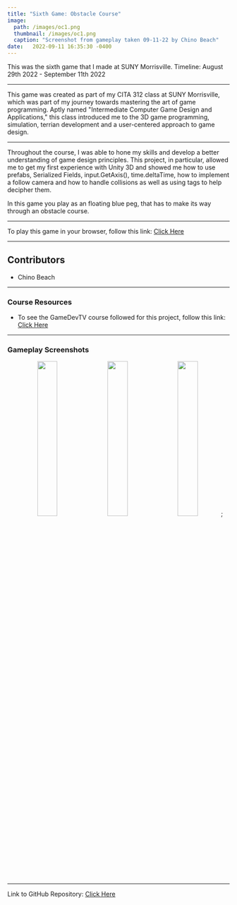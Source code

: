 ```yaml
---
title: "Sixth Game: Obstacle Course"
image: 
  path: /images/oc1.png
  thumbnail: /images/oc1.png
  caption: "Screenshot from gameplay taken 09-11-22 by Chino Beach"
date:   2022-09-11 16:35:30 -0400
---
```


This was the sixth game that I made at SUNY Morrisville.
Timeline: August 29th 2022 - September 11th 2022

---
 
This game was created as part of my CITA 312 class at SUNY Morrisville, which was part of my journey towards mastering the art of game programming. Aptly named "Intermediate Computer Game Design and Applications," this class introduced me to the 3D game programming, simulation, terrian development and a user-centered approach to game design.

---

Throughout the course, I was able to hone my skills and develop a better understanding of game design principles. This project, in particular, allowed me to get my first experience with Unity 3D and showed me how to use prefabs, Serialized Fields, input.GetAxis(), time.deltaTime, how to implement a follow camera and how to handle collisions as well as using tags to help decipher them. 

In this game you play as an floating blue peg, that has to make its way through an obstacle course. 

---

To play this game in your browser, follow this link: <a href="https://chinobeach.itch.io/obstacle-course">Click Here</a> 

---

## Contributors
* Chino Beach

---

### Course Resources
* To see the GameDevTV course followed for this project, follow this link: <a href="https://www.gamedev.tv/courses/enrolled/1111834">Click Here</a> 

---

### Gameplay Screenshots
<div align="center">

  <img src="/images/oc1.png" alt="" width="30%">&nbsp;
  <img src="/images/oc2.png" alt="" width="30%">&nbsp;
  <img src="/images/oc3.png" alt="" width="30%">; 
  

</div>

---

Link to GitHub Repository: <a href="https://github.com/ChinoBeach/Obstacle-Course">Click Here</a>
